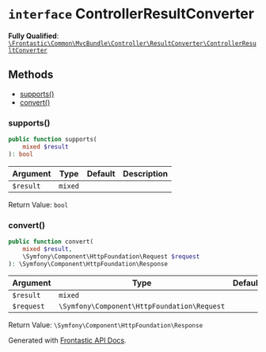 # `interface`  ControllerResultConverter

**Fully Qualified**: [`\Frontastic\Common\MvcBundle\Controller\ResultConverter\ControllerResultConverter`](../../../../../src/php/MvcBundle/Controller/ResultConverter/ControllerResultConverter.php)

## Methods

* [supports()](#supports)
* [convert()](#convert)

### supports()

```php
public function supports(
    mixed $result
): bool
```

Argument|Type|Default|Description
--------|----|-------|-----------
`$result`|`mixed`||

Return Value: `bool`

### convert()

```php
public function convert(
    mixed $result,
    \Symfony\Component\HttpFoundation\Request $request
): \Symfony\Component\HttpFoundation\Response
```

Argument|Type|Default|Description
--------|----|-------|-----------
`$result`|`mixed`||
`$request`|`\Symfony\Component\HttpFoundation\Request`||

Return Value: `\Symfony\Component\HttpFoundation\Response`

Generated with [Frontastic API Docs](https://github.com/FrontasticGmbH/apidocs).
